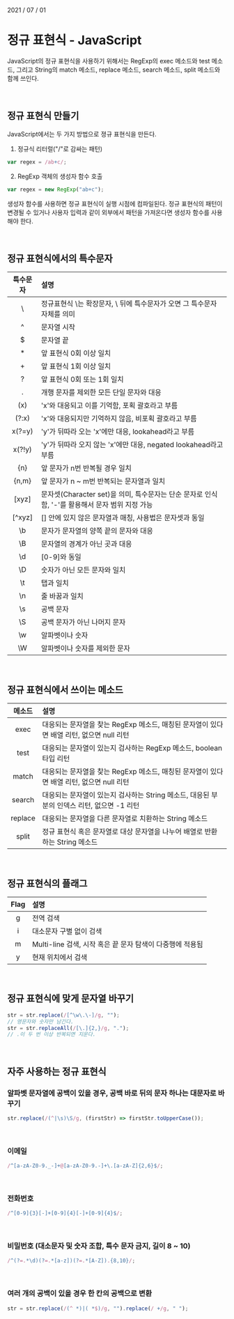 2021 / 07 / 01

# 정규 표현식 - JavaScript

JavaScript의 정규 표현식을 사용하기 위해서는 RegExp의 exec 메소드와 test 메소드, 그리고 String의 match 메소드, replace 메소드, search 메소드, split 메소드와 함께 쓰인다.

</br>

## 정규 표현식 만들기

JavaScript에서는 두 가지 방법으로 졍규 표현식을 만든다.

1. 정규식 리터럴("/"로 감싸는 패턴)

```javascript
var regex = /ab+c/;
```

2. RegExp 객체의 생성자 함수 호출

```javascript
var regex = new RegExp("ab+c");
```

생성자 함수를 사용하면 정규 표현식이 실행 시점에 컴파일된다. 정규 표현식의 패턴이 변경될 수 있거나 사용자 입력과 같이 외부에서 패턴을 가져온다면 생성자 함수를 사용해야 한다.

</br>

## 정규 표현식에서의 특수문자

| 특수문자 | 설명                                                                                            |
| :------: | :---------------------------------------------------------------------------------------------- |
|    \     | 정규표현식 \는 확장문자, \ 뒤에 특수문자가 오면 그 특수문자 자체를 의미                         |
|    ^     | 문자열 시작                                                                                     |
|    $     | 문자열 끝                                                                                       |
|    \*    | 앞 표현식 0회 이상 일치                                                                         |
|    +     | 앞 표현식 1회 이상 일치                                                                         |
|    ?     | 앞 표현식 0회 또는 1회 일치                                                                     |
|    .     | 개행 문자를 제외한 모든 단일 문자와 대응                                                        |
|   (x)    | 'x'와 대응되고 이를 기억함, 포획 괄호라고 부름                                                  |
|  (?:x)   | 'x'와 대응되지만 기억하지 않음, 비포획 괄호라고 부름                                            |
|  x(?=y)  | 'y'가 뒤따라 오는 'x'에만 대응, lookahead라고 부름                                              |
|  x(?!y)  | 'y'가 뒤따라 오지 않는 'x'에만 대응, negated lookahead라고 부름                                 |
|   {n}    | 앞 문자가 n번 반복될 경우 일치                                                                  |
|  {n,m}   | 앞 문자가 n ~ m번 반복되는 문자열과 일치                                                        |
|  [xyz]   | 문자셋(Character set)을 의미, 특수문자는 단순 문자로 인식함, '-'를 활용해서 문자 범위 지정 가능 |
|  [^xyz]  | [] 안에 있지 않은 문자열과 매칭, 사용법은 문자셋과 동일                                         |
|    \b    | 문자가 문자열의 양쪽 끝의 문자와 대응                                                           |
|    \B    | 문자열의 경계가 아닌 곳과 대응                                                                  |
|    \d    | [0-9]와 동일                                                                                    |
|    \D    | 숫자가 아닌 모든 문자와 일치                                                                    |
|    \t    | 탭과 일치                                                                                       |
|    \n    | 줄 바꿈과 일치                                                                                  |
|    \s    | 공백 문자                                                                                       |
|    \S    | 공백 문자가 아닌 나머지 문자                                                                    |
|    \w    | 알파벳이나 숫자                                                                                 |
|    \W    | 알파벳이나 숫자를 제외한 문자                                                                   |

</br>

## 정규 표현식에서 쓰이는 메소드

| 메소드  | 설명                                                                                       |
| :-----: | :----------------------------------------------------------------------------------------- |
|  exec   | 대응되는 문자열을 찾는 RegExp 메소드, 매칭된 문자열이 있다면 배열 리턴, 없으면 null 리턴   |
|  test   | 대응되는 문자열이 있는지 검사하는 RegExp 메소드, boolean 타입 리턴                         |
|  match  | 대응되는 문자열을 찾는 RegExp 메소드, 매칭된 문자열이 있다면 배열 리턴, 없으면 null 리턴   |
| search  | 대응되는 문자열이 있는지 검사하는 String 메소드, 대응된 부분의 인덱스 리턴, 없으면 -1 리턴 |
| replace | 대응되는 문자열을 다른 문자열로 치환하는 String 메소드                                     |
|  split  | 정규 표현식 혹은 문자열로 대상 문자열을 나누어 배열로 반환하는 String 메소드               |

</br>

## 정규 표현식의 플래그

| Flag | 설명                                                      |
| :--: | :-------------------------------------------------------- |
|  g   | 전역 검색                                                 |
|  i   | 대소문자 구별 없이 검색                                   |
|  m   | Multi-line 검색, 시작 혹은 끝 문자 탐색이 다중행에 적용됨 |
|  y   | 현재 위치에서 검색                                        |

</br>

## 정규 표현식에 맞게 문자열 바꾸기

```javascript
str = str.replace(/[^\w\.\-]/g, "");
// 영문자와 숫자만 남긴다.
str = str.replaceAll(/[\.]{2,}/g, ".");
// .이 두 번 이상 반복되면 지운다.
```

</br>

## 자주 사용하는 정규 표현식

### 알파벳 문자열에 공백이 있을 경우, 공백 바로 뒤의 문자 하나는 대문자로 바꾸기

```javascript
str.replace(/(^|\s)\S/g, (firstStr) => firstStr.toUpperCase());
```

</br>

### 이메일

```javascript
/^[a-zA-Z0-9._-]+@[a-zA-Z0-9.-]+\.[a-zA-Z]{2,6}$/;
```

</br>

### 전화번호

```javascript
/^[0-9]{3}[-]+[0-9]{4}[-]+[0-9]{4}$/;
```

</br>

### 비밀번호 (대소문자 및 숫자 조합, 특수 문자 금지, 길이 8 ~ 10)

```javascript
/^(?=.*\d)(?=.*[a-z])(?=.*[A-Z]).{8,10}/;
```

</br>

### 여러 개의 공백이 있을 경우 한 칸의 공백으로 변환

```javascript
str = str.replace(/(^ *)|( *$)/g, "").replace(/ +/g, " ");
```
